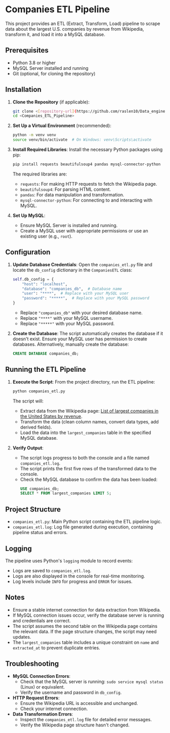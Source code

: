 # Companies ETL Pipeline

This project provides an ETL (Extract, Transform, Load) pipeline to scrape data about the largest U.S. companies by revenue from Wikipedia, transform it, and load it into a MySQL database.

## Prerequisites

- Python 3.8 or higher
- MySQL Server installed and running
- Git (optional, for cloning the repository)

## Installation

1. **Clone the Repository** (if applicable):
   ```bash
   git clone <[repository-url](https://github.com/raslen10/Data_engineering_projects/tree/main/Companies_ETL_Pipeline)>
   cd <Companies_ETL_Pipeline>
   ```

2. **Set Up a Virtual Environment** (recommended):
   ```bash
   python -m venv venv
   source venv/bin/activate  # On Windows: venv\Scripts\activate
   ```

3. **Install Required Libraries**:
   Install the necessary Python packages using pip:
   ```bash
   pip install requests beautifulsoup4 pandas mysql-connector-python
   ```
   The required libraries are:
   - `requests`: For making HTTP requests to fetch the Wikipedia page.
   - `beautifulsoup4`: For parsing HTML content.
   - `pandas`: For data manipulation and transformation.
   - `mysql-connector-python`: For connecting to and interacting with MySQL.

4. **Set Up MySQL**:
   - Ensure MySQL Server is installed and running.
   - Create a MySQL user with appropriate permissions or use an existing user (e.g., `root`).

## Configuration

1. **Update Database Credentials**:
   Open the `companies_etl.py` file and locate the `db_config` dictionary in the `CompaniesETL` class:
   ```python
   self.db_config = {
       "host": "localhost",
       "database": "companies_db",  # Database name
       "user": "****",  # Replace with your MySQL user
       "password": "*****",  # Replace with your MySQL password
   }
   ```
   - Replace `"companies_db"` with your desired database name.
   - Replace `"****"` with your MySQL username.
   - Replace `"*****"` with your MySQL password.

2. **Create the Database**:
   The script automatically creates the database if it doesn't exist. Ensure your MySQL user has permission to create databases. Alternatively, manually create the database:
   ```sql
   CREATE DATABASE companies_db;
   ```

## Running the ETL Pipeline

1. **Execute the Script**:
   From the project directory, run the ETL pipeline:
   ```bash
   python companies_etl.py
   ```
   The script will:
   - Extract data from the Wikipedia page: [List of largest companies in the United States by revenue](https://en.wikipedia.org/wiki/List_of_largest_companies_in_the_United_States_by_revenue).
   - Transform the data (clean column names, convert data types, add derived fields).
   - Load the data into the `largest_companies` table in the specified MySQL database.

2. **Verify Output**:
   - The script logs progress to both the console and a file named `companies_etl.log`.
   - The script prints the first five rows of the transformed data to the console.
   - Check the MySQL database to confirm the data has been loaded:
     ```sql
     USE companies_db;
     SELECT * FROM largest_companies LIMIT 5;
     ```

## Project Structure

- `companies_etl.py`: Main Python script containing the ETL pipeline logic.
- `companies_etl.log`: Log file generated during execution, containing pipeline status and errors.

## Logging

The pipeline uses Python's `logging` module to record events:
- Logs are saved to `companies_etl.log`.
- Logs are also displayed in the console for real-time monitoring.
- Log levels include `INFO` for progress and `ERROR` for issues.

## Notes

- Ensure a stable internet connection for data extraction from Wikipedia.
- If MySQL connection issues occur, verify the database server is running and credentials are correct.
- The script assumes the second table on the Wikipedia page contains the relevant data. If the page structure changes, the script may need updates.
- The `largest_companies` table includes a unique constraint on `name` and `extracted_at` to prevent duplicate entries.

## Troubleshooting

- **MySQL Connection Errors**:
  - Check that the MySQL server is running: `sudo service mysql status` (Linux) or equivalent.
  - Verify the username and password in `db_config`.
- **HTTP Request Errors**:
  - Ensure the Wikipedia URL is accessible and unchanged.
  - Check your internet connection.
- **Data Transformation Errors**:
  - Inspect the `companies_etl.log` file for detailed error messages.
  - Verify the Wikipedia page structure hasn't changed.

